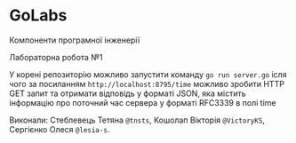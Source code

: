 # GoLabs

Компоненти програмної інженерії

Лабораторна робота №1

У корені репозиторію можливо запустити команду
`go run server.go`
ісля чого за посиланням `http://localhost:8795/time` можливо зробити HTTP GET запит та
отримати відповідь у форматі JSON, яка містить інформацію про поточний час сервера
у форматі RFC3339 в полі time


Виконали: Стеблевець Тетяна `@tnsts`, Кошолап Вікторія `@VictoryKS`, Сергієнко Олеся `@lesia-s`.
